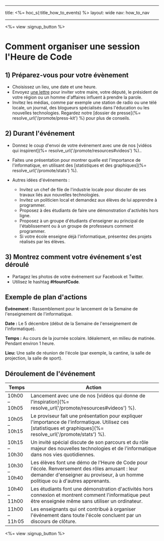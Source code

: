 * * *

title: <%= hoc_s(:title_how_to_events) %> layout: wide nav: how_to_nav

* * *

<%= view :signup_button %>

# Comment organiser une session l'Heure de Code

## 1) Préparez-vous pour votre évènement

  * Choisissez un lieu, une date et une heure.
  * Envoyez [une lettre](https://docs.google.com/a/code.org/document/d/1eP41sKW7y0qq_JvkRIgZK8dWYICaGRZ4CCDETXa78wY/edit) pour inviter votre maire, votre député, le président de votre région ou un homme d'affaires influent à prendre la parole.
  * Invitez les médias, comme par exemple une station de radio ou une télé locale, un journal, des blogueurs spécialisés dans l'éducation ou les nouvelles technologies. Regardez notre [dossier de presse](%= resolve_url('/promote/press-kit') %) pour plus de conseils.

## 2) Durant l'événement

  * Donnez le coup d'envoi de votre événement avec une de nos [vidéos qui inspirent](%= resolve_url('/promote/resources#videos') %)..
  * Faites une présentation pour montrer quelle est l'importance de l'informatique, en utilisant des [statistiques et des graphiques](%= resolve_url('/promote/stats') %).   
      
    
  * Autres idées d'événements : 
      * Invitez un chef de file de l'industrie locale pour discuter de ses travaux liés aux nouvelles technologies.
      * Invitez un politicien local et demandez aux élèves de lui apprendre à programmer.
      * Proposez à des étudiants de faire une démonstration d'activités hors ligne.
      * Proposez à un groupe d'étudiants d'enseigner au principal de l'établissement ou à un groupe de professeurs comment programmer.
      * Si votre école enseigne déjà l'informatique, présentez des projets réalisés par les élèves.

## 3) Montrez comment votre événement s'est déroulé

  * Partagez les photos de votre événement sur Facebook et Twitter. 
  * Utilisez le hashtag **#HourofCode**.

## Exemple de plan d'actions

**Événement :** Rassemblement pour le lancement de la Semaine de l'enseignement de l'informatique.

**Date :** Le 5 décembre (début de la Semaine de l'enseignement de l'informatique).

**Temps :** Au cours de la journée scolaire. Idéalement, en milieu de matinée. Pendant environ 1 heure.

**Lieu:** Une salle de réunion de l'école (par exemple, la cantine, la salle de projection, la salle de sport).   
  


## Déroulement de l'événement

| Temps          | Action                                                                                                                                                                            |
| -------------- | --------------------------------------------------------------------------------------------------------------------------------------------------------------------------------- |
| 10h00 – 10h05  | Lancement avec une de nos [vidéos qui donne de l'inspiration](%= resolve_url('/promote/resources#videos') %).                                                                     |
| 10h05 – 10h15  | Le proviseur fait une présentation pour expliquer l'importance de l'informatique. Utilisez ces [statistiques et graphiques](%= resolve_url('/promote/stats') %).                  |
| 10h15 – 10h30  | Un invité spécial discute de son parcours et du rôle majeur des nouvelles technologies et de l'informatique dans nos vies quotidiennes.                                           |
| 10h30 – 10h40  | Les élèves font une démo de l'Heure de Code pour l'école. Renversement des rôles amusant : leur demander d'enseigner au proviseur, à un homme politique ou à d'autres apprenants. |
| 10h40 – 11h00  | Les étudiants font une démonstration d'activités hors connexion et montrent comment l'informatique peut être enseignée même sans utiliser un ordinateur.                          |
| 11h00 – 11h 05 | Les enseignants qui ont contribué à organiser l'événement dans toute l'école concluent par un discours de clôture.                                                                |

<%= view :signup_button %>